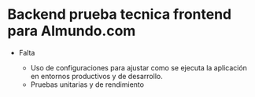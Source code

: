 # Backend prueba tecnica frontend para Almundo.com
 - Falta
    
    - Uso de configuraciones para ajustar como se ejecuta la aplicación en entornos productivos y de desarrollo.
    - Pruebas unitarias y de rendimiento
